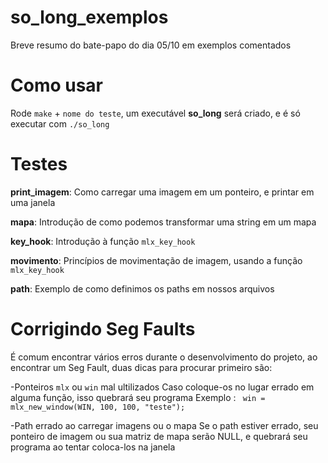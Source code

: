 # so_long_exemplos

Breve resumo do bate-papo do dia 05/10 em exemplos comentados

# Como usar

Rode `make` + `nome do teste`, um executável **so_long** será criado, e é só executar com `./so_long`

# Testes

**print_imagem**: Como carregar uma imagem em um ponteiro, e printar em uma janela

**mapa**: Introdução de como podemos transformar uma string em um mapa

**key_hook**: Introdução à função `mlx_key_hook`

**movimento**: Princípios de movimentação de imagem, usando a função `mlx_key_hook`

**path**: Exemplo de como definimos os paths em nossos arquivos

# Corrigindo Seg Faults

É comum encontrar vários erros durante o desenvolvimento do projeto, ao encontrar um Seg Fault, duas dicas para procurar primeiro são:

-Ponteiros `mlx` ou `win` mal ultilizados
	Caso coloque-os no lugar errado em alguma função, isso quebrará seu programa
	Exemplo : `	win = mlx_new_window(WIN, 100, 100, "teste");`

-Path errado ao carregar imagens ou o mapa
	Se o path estiver errado, seu ponteiro de imagem ou sua matriz de mapa serão NULL, e quebrará seu programa ao tentar coloca-los na janela
